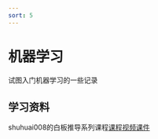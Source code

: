 ```yaml
---
sort: 5
---
```


# 机器学习

试图入门机器学习的一些记录

## 学习资料

shuhuai008的白板推导系列课程[课程视频](https://space.bilibili.com/97068901?spm_id_from=333.788.b_765f7570696e666f.1)[课件](https://github.com/shuhuai007/Machine-Learning-Session)